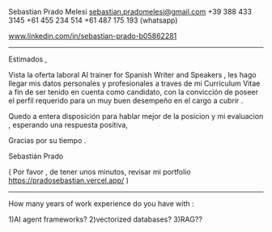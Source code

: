 Sebastian 
Prado Melesi
sebastian.pradomelesi@gmail.com
+39 388 433 3145 
+61 455 234 514 
+61 487 175 193 (whatsapp)

www.linkedin.com/in/sebastian-prado-b05862281

-------------------------------------------------------

Estimados ,

Vista la oferta laboral AI trainer for Spanish Writer and Speakers ,  les hago llegar mis datos personales y profesionales a traves de mi Currículum Vitae a fin de ser tenido en cuenta como candidato, con la convicción de poseer el perfil requerido para un muy buen desempeño en el cargo a cubrir .

Quedo a entera disposición para hablar mejor de la posicion y mi evaluacion , esperando una respuesta positiva, 

Gracias por su tiempo . 

Sebastián Prado

( Por favor , de tener unos minutos, revisar mi portfolio  https://pradosebastian.vercel.app/  )

--------------------------------------------------------
How many years of work experience do you have with :

1)AI agent frameworks?
2)vectorized databases?
3)RAG??

